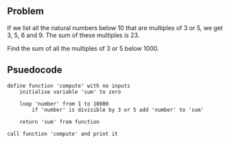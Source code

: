 ## Problem 
If we list all the natural numbers below 10 that are multiples of 3 or 5, we get 3, 5, 6 and 9. The sum of these multiples is 23.

Find the sum of all the multiples of 3 or 5 below 1000.


## Psuedocode
```
define function 'compute' with no inputs 
    initialise variable 'sum' to zero
    
    loop 'number' from 1 to 10000
        if 'number' is divisible by 3 or 5 add 'number' to 'sum'    
    
    return 'sum' from function

call function 'compute' and print it
```

